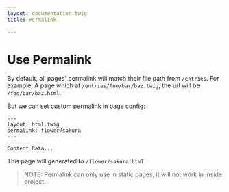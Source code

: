 ```yaml
---
layout: documentation.twig
title: Permalink

---
```


# Use Permalink

By default, all pages' permalink will match their file path from `/entries`.
For example, A page which at `/entries/foo/bar/baz.twig`, the url will be `/foo/bar/baz.html`.

But we can set custom permalink in page config:

``` twig
---
layout: html.twig
permalink: flower/sakura
---

Content Data...
```

This page will generated to `/flower/sakura.html`.

> NOTE: Permalink can only use in static pages, it will not work in inside project.


